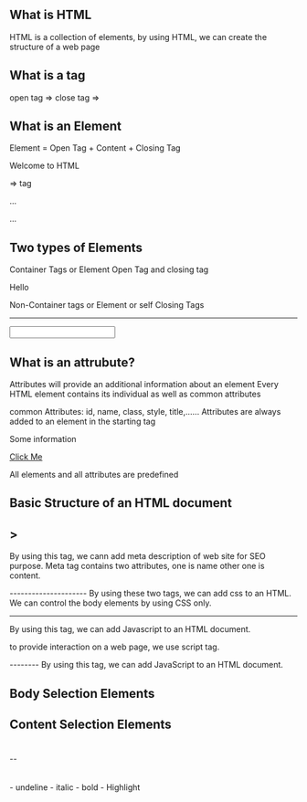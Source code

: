 
What is HTML
------------
HTML is a collection of elements, by using HTML, we can create the structure of a web page


What is a tag
-------------
open tag => <tag>
close tag => </tag>


What is an Element
------------------
Element = Open Tag + Content + Closing Tag
        <p> Welcome to HTML </p>
        <div> => tag
        <p>...</p>
        <div>...</div>


Two types of Elements
---------------------
Container Tags or Element
Open Tag and closing tag
<p> Hello </p>

Non-Container tags or Element or self Closing Tags
<img/>
<br/>
<hr/>
<input/>
<base/>


What is an attrubute?
---------------------

Attributes will provide an additional information about an element
Every HTML element contains its individual as well as common attributes

common Attributes: id, name, class, style, title,......
Attributes are always added to an element in the starting tag

<tag-name attribute="..."><tag-name>
<p id="info" class="title" name="somenname">Some information</p>
<a id="link" class="links" href="" target="">Click Me</a>

All elements and all attributes are predefined



Basic Structure of an HTML document
-----------------------------------
<!DOCTYPE html>
<head>
  <meta charset="UTF-8">
  <meta name="viewport" content="width=device-width, initial-scale=1.0">
  <title>Document</title>
</head>
<body>
  
</body>
</html>

<Meta />>
---------------------

By using this tag, we cann add meta description of web site for SEO purpose.
Meta tag contains two attributes, one is name other one is content.
<meta name="..." content="..." />
<meta name="description" content="some content which is relates to your business">



<style></style>
<link/>
---------------------
By using these two tags, we can add css to an HTML.
We can control the body elements by using CSS only.


<script></script>
-----------------
By using this tag, we can add Javascript to an HTML document.

to provide interaction on a web page, we use script tag.
<base />
--------
By using this tag, we can add JavaScript to an HTML document.


Body Selection Elements
-----------------------

Content Selection Elements
--------------------------

<p></p>
<h1></h1> -- <h6></h6>
<u></u> - undeline
<i></i> - italic
<b></b> - bold <strong></strong>
<mark></mark> - Highlight 